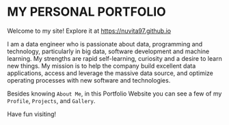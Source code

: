 # MY PERSONAL PORTFOLIO

Welcome to my site! Explore it at https://nuvita97.github.io

I am a data engineer who is passionate about data, programming and technology, particularly in big data, software development and machine learning. 
My strengths are rapid self-learning, curiosity and a desire to learn new things. 
My mission is to help the company build excellent data applications, access and leverage the massive data source, and optimize operating processes with new software and technologies.
 
Besides knowing `About Me`, in this Portfolio Website you can see a few of my `Profile`, `Projects`, and `Gallery`.

Have fun visiting!
